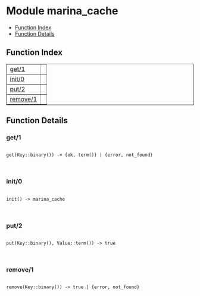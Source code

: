 

# Module marina_cache #
* [Function Index](#index)
* [Function Details](#functions)


<a name="index"></a>

## Function Index ##


<table width="100%" border="1" cellspacing="0" cellpadding="2" summary="function index"><tr><td valign="top"><a href="#get-1">get/1</a></td><td></td></tr><tr><td valign="top"><a href="#init-0">init/0</a></td><td></td></tr><tr><td valign="top"><a href="#put-2">put/2</a></td><td></td></tr><tr><td valign="top"><a href="#remove-1">remove/1</a></td><td></td></tr></table>


<a name="functions"></a>

## Function Details ##

<a name="get-1"></a>

### get/1 ###


<pre><code>
get(Key::binary()) -&gt; {ok, term()} | {error, not_found}
</code></pre>
<br />


<a name="init-0"></a>

### init/0 ###


<pre><code>
init() -&gt; marina_cache
</code></pre>
<br />


<a name="put-2"></a>

### put/2 ###


<pre><code>
put(Key::binary(), Value::term()) -&gt; true
</code></pre>
<br />


<a name="remove-1"></a>

### remove/1 ###


<pre><code>
remove(Key::binary()) -&gt; true | {error, not_found}
</code></pre>
<br />


